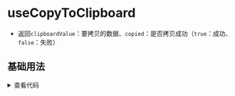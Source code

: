 <script setup>
import copyToClipboard from './copyToClipboard.vue'
</script>

# useCopyToClipboard

<ClientOnly>
  <description description="拷贝" /> 
</ClientOnly>

- 返回`clipboardValue`：要拷贝的数据、`copied`：是否拷贝成功（`true`：成功、`false`：失败）

## 基础用法
<ClientOnly>
  <copyToClipboard />
</ClientOnly>
<details>

<summary>查看代码</summary>

<<< @/hooks/useCopyToClipboard/copyToClipboard.vue

</details>
